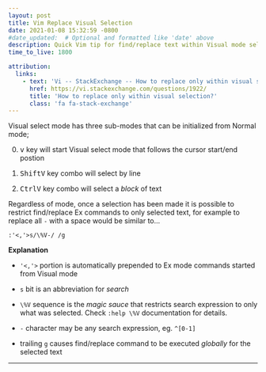 ```yaml
---
layout: post
title: Vim Replace Visual Selection
date: 2021-01-08 15:32:59 -0800
#date_updated:  # Optional and formatted like 'date' above
description: Quick Vim tip for find/replace text within Visual mode selection
time_to_live: 1800

attribution:
  links:
    - text: 'Vi -- StackExchange -- How to replace only within visual selection?'
      href: https://vi.stackexchange.com/questions/1922/
      title: 'How to replace only within visual selection?'
      class: 'fa fa-stack-exchange'
---
```




Visual select mode has three sub-modes that can be initialized from Normal mode;

0. <kbd>v</kbd> key will start Visual select mode that follows the cursor start/end postion

1. <kbd><kbd>Shift</kbd><kbd>V</kbd></kbd> key combo will select by line

2. <kbd><kbd>Ctrl</kbd><kbd>V</kbd></kbd> key combo will select a _block_ of text


Regardless of mode, once a selection has been made it is possible to restrict find/replace Ex commands to only selected text, for example to replace all `-` with a space would be similar to...


```vim
:'<,'>s/\%V-/ /g
```


**Explanation**


- `'<,'>` portion is automatically prepended to Ex mode commands started from Visual mode

- `s` bit is an abbreviation for _search_

- `\%V` sequence is the _magic sauce_ that restricts search expression to only what was selected. Check `:help \%V` documentation for details.

- `-` character may be any search expression, eg. `^[0-1]`

- trailing `g` causes find/replace command to be executed _globally_ for the selected text


---

